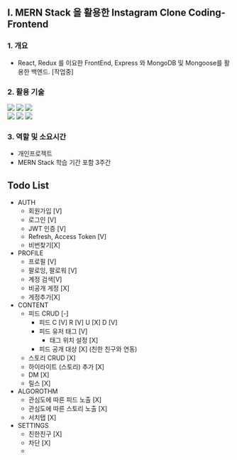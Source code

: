  ## I. **MERN Stack 을 활용한 Instagram Clone Coding-Frontend**
 
 ### 1. 개요
  - React, Redux 를 이요한 FrontEnd, Express 와 MongoDB 및 Mongoose를 활용한 백엔드. [작업중]

 ### 2. 활용 기술
 <img src="https://img.shields.io/badge/React-61DAFB?style=for-the-badge&logo=react&logoColor=white"> <img src="https://img.shields.io/badge/Redux-764ABC?style=for-the-badge&logo=redux&logoColor=white">
 <img src="https://img.shields.io/badge/Node.js-339933?style=for-the-badge&logo=node.js&logoColor=white"><br>
 <img src="https://img.shields.io/badge/Express.js-000000?style=for-the-badge&logo=express&logoColor=white">
 <img src="https://img.shields.io/badge/MongoDB-47A248?style=for-the-badge&logo=mongodb&logoColor=white"> <img src="https://img.shields.io/badge/JavaScript-F7DF1E?style=for-the-badge&logo=javascript&logoColor=black"> 
 
 ### 3. 역할 및 소요시간
  - 개인프로젝트
  - MERN Stack 학습 기간 포함 3주간






## Todo List


- AUTH
    - 회원가입 [V]
    - 로그인 [V]
    - JWT 인증 [V]
    - Refresh, Access Token [V]
    - 비번찾기[X]
- PROFILE
    - 프로필 [V]
    - 팔로잉, 팔로워 [V]
    - 계정 검색[V]
    - 비공개 게정 [X]
    - 게정추가[X]
- CONTENT
    - 피드 CRUD [-]
        - 피드 C [V] R [V] U [X] D [V]
        - 피드 유저 태그 [V]
            - 태그 위치 설정 [X]
        - 피드 공개 대상 [X] (친한 친구와 연동)
    - 스토리 CRUD [X]
    - 하이라이트 (스토리) 추가 [X]
    - DM [X]
    - 릴스 [X]
- ALGOROTHM
    - 관심도에 따른 피드 노출 [X]  
    - 관심도에 따른 스토리 노출 [X]
    - 서치탭 [X]
- SETTINGS
    - 친한친구 [X]
    - 차단 [X]
    - 
